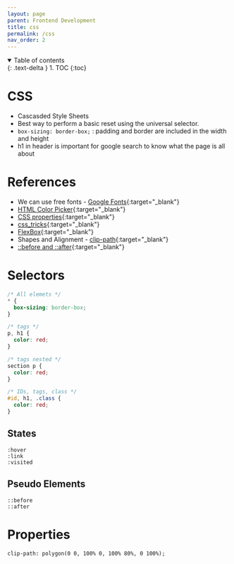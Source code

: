 ```yaml
---
layout: page
parent: Frontend Development
title: css
permalink: /css
nav_order: 2
---
```


<details open markdown="block">
  <summary>
    Table of contents
  </summary>
  {: .text-delta }
1. TOC
{:toc}
</details>


# CSS

- Cascasded Style Sheets
- Best way to perform a basic reset using the universal selector.
- `box-sizing: border-box;` : padding and border are included in the width and height
- h1 in header is important for google search to know what the page is all about

# References

- We can use free fonts - [Google Fonts](https://fonts.google.com/){:target="\_blank"}
- [HTML Color Picker](https://www.w3schools.com/colors/colors_picker.asp){:target="\_blank"}
- [CSS properties](https://www.w3schools.com/cssref/default.asp){:target="\_blank"}
- [css_tricks](https://css-tricks.com/){:target="\_blank"}
- [FlexBox](https://css-tricks.com/snippets/css/a-guide-to-flexbox/){:target="\_blank"}
- Shapes and Alignment - [clip-path](https://bennettfeely.com/clippy/){:target="\_blank"}
- [::before and ::after](https://css-tricks.com/almanac/selectors/a/after-and-before/){:target="\_blank"}


# Selectors

```css
/* All elemets */
* {
  box-sizing: border-box;
}

/* tags */
p, h1 {
  color: red;
}

/* tags nested */
section p {
  color: red;
}

/* IDs, tags, class */
#id, h1, .class {
  color: red;
} 
```

## States

```
:hover
:link
:visited
```

## Pseudo Elements

```
::before
::after
```

# Properties

```
clip-path: polygon(0 0, 100% 0, 100% 80%, 0 100%);
```

